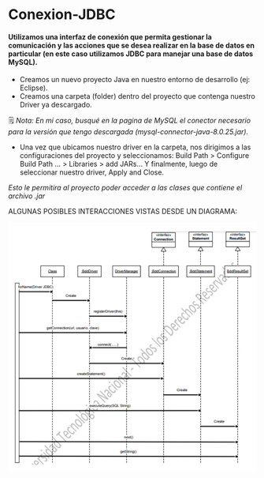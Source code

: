 # Conexion-JDBC

#### Utilizamos una interfaz de conexión que permita gestionar la comunicación y las acciones que se desea realizar en la base de datos en particular (en este caso utilizamos JDBC para manejar una base de datos MySQL).

- Creamos un nuevo proyecto Java en nuestro entorno de desarrollo (ej: Eclipse).
- Creamos una carpeta (folder) dentro del proyecto que contenga nuestro Driver ya descargado.

🗒️ _Nota: En mi caso, busqué en la pagina de MySQL el conector necesario para la versión que tengo descargada (mysql-connector-java-8.0.25.jar)._
- Una vez que ubicamos nuestro driver en la carpeta, nos dirigimos a las configuraciones del proyecto y seleccionamos: Build Path > Configure Build Path ... > Libraries > add JARs...  Y finalmente, luego de seleccionar nuestro driver, Apply and Close.

_Esto le permitira al proyecto poder acceder a las clases que contiene el archivo .jar_

ALGUNAS POSIBLES INTERACCIONES VISTAS DESDE UN DIAGRAMA:

<img src="https://github.com/RicardoLopez9908/Conexion-JDBC/blob/master/Interacciones%20JDBC.png" width="600">

